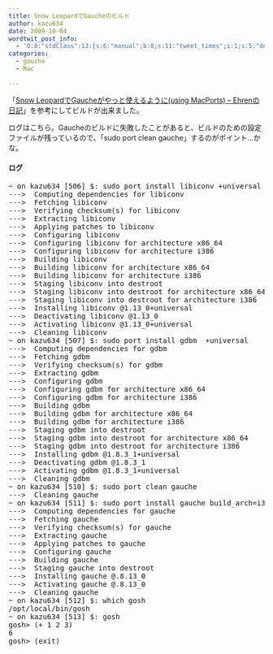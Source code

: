 ```yaml
---
title: Snow LeopardでGaucheのビルド
author: kazu634
date: 2009-10-04
wordtwit_post_info:
  - 'O:8:"stdClass":13:{s:6:"manual";b:0;s:11:"tweet_times";i:1;s:5:"delay";i:0;s:7:"enabled";i:1;s:10:"separation";s:2:"60";s:7:"version";s:3:"3.7";s:14:"tweet_template";b:0;s:6:"status";i:2;s:6:"result";a:0:{}s:13:"tweet_counter";i:2;s:13:"tweet_log_ids";a:1:{i:0;i:4809;}s:9:"hash_tags";a:0:{}s:8:"accounts";a:1:{i:0;s:7:"kazu634";}}'
categories:
  - gauche
  - Mac

---
```

<div class="section">
<p>
    「<a href="http://d.hatena.ne.jp/Ehren/20091003/1254587223" onclick="__gaTracker('send', 'event', 'outbound-article', 'http://d.hatena.ne.jp/Ehren/20091003/1254587223', 'Snow LeopardでGaucheがやっと使えるように(using MacPorts) &#8211; Ehrenの日記');" target="_blank">Snow LeopardでGaucheがやっと使えるように(using MacPorts) &#8211; Ehrenの日記</a>」を参考にしてビルドが出来ました。
</p>
  
<p>
    ログはこちら。Gaucheのビルドに失敗したことがあると、ビルドのための設定ファイルが残っているので、「sudo port clean gauche」するのがポイント…かな。
</p>
  
<h4>
    ログ
</h4>
  
<pre class="syntax-highlight">
~ on kazu634 <span class="synStatement">[</span><span class="synConstant">506</span><span class="synStatement">]</span> $: sudo port <span class="synStatement">install</span> libiconv <span class="synSpecial">+universal</span>
---<span class="synStatement">&#62;</span>  Computing dependencies <span class="synStatement">for</span> libiconv
---<span class="synStatement">&#62;</span>  Fetching libiconv
---<span class="synStatement">&#62;</span>  Verifying checksum<span class="synStatement">(</span>s<span class="synStatement">)</span> <span class="synStatement">for</span> libiconv
---<span class="synStatement">&#62;</span>  Extracting libiconv
---<span class="synStatement">&#62;</span>  Applying patches to libiconv
---<span class="synStatement">&#62;</span>  Configuring libiconv
---<span class="synStatement">&#62;</span>  Configuring libiconv <span class="synStatement">for</span> architecture x86_64
---<span class="synStatement">&#62;</span>  Configuring libiconv <span class="synStatement">for</span> architecture i386
---<span class="synStatement">&#62;</span>  Building libiconv
---<span class="synStatement">&#62;</span>  Building libiconv <span class="synStatement">for</span> architecture x86_64
---<span class="synStatement">&#62;</span>  Building libiconv <span class="synStatement">for</span> architecture i386
---<span class="synStatement">&#62;</span>  Staging libiconv into destroot
---<span class="synStatement">&#62;</span>  Staging libiconv into destroot <span class="synStatement">for</span> architecture x86_64
---<span class="synStatement">&#62;</span>  Staging libiconv into destroot <span class="synStatement">for</span> architecture i386
---<span class="synStatement">&#62;</span>  Installing libiconv @<span class="synConstant">1</span>.13_0+universal
---<span class="synStatement">&#62;</span>  Deactivating libiconv @<span class="synConstant">1</span>.13_0
---<span class="synStatement">&#62;</span>  Activating libiconv @<span class="synConstant">1</span>.13_0+universal
---<span class="synStatement">&#62;</span>  Cleaning libiconv
~ on kazu634 <span class="synStatement">[</span><span class="synConstant">507</span><span class="synStatement">]</span> $: sudo port <span class="synStatement">install</span> gdbm  +universal
---<span class="synStatement">&#62;</span>  Computing dependencies <span class="synStatement">for</span> gdbm
---<span class="synStatement">&#62;</span>  Fetching gdbm
---<span class="synStatement">&#62;</span>  Verifying checksum<span class="synStatement">(</span>s<span class="synStatement">)</span> <span class="synStatement">for</span> gdbm
---<span class="synStatement">&#62;</span>  Extracting gdbm
---<span class="synStatement">&#62;</span>  Configuring gdbm
---<span class="synStatement">&#62;</span>  Configuring gdbm <span class="synStatement">for</span> architecture x86_64
---<span class="synStatement">&#62;</span>  Configuring gdbm <span class="synStatement">for</span> architecture i386
---<span class="synStatement">&#62;</span>  Building gdbm
---<span class="synStatement">&#62;</span>  Building gdbm <span class="synStatement">for</span> architecture x86_64
---<span class="synStatement">&#62;</span>  Building gdbm <span class="synStatement">for</span> architecture i386
---<span class="synStatement">&#62;</span>  Staging gdbm into destroot
---<span class="synStatement">&#62;</span>  Staging gdbm into destroot <span class="synStatement">for</span> architecture x86_64
---<span class="synStatement">&#62;</span>  Staging gdbm into destroot <span class="synStatement">for</span> architecture i386
---<span class="synStatement">&#62;</span>  Installing gdbm @<span class="synConstant">1</span>.<span class="synConstant">8</span>.3_1+universal
---<span class="synStatement">&#62;</span>  Deactivating gdbm @<span class="synConstant">1</span>.<span class="synConstant">8</span>.3_1
---<span class="synStatement">&#62;</span>  Activating gdbm @<span class="synConstant">1</span>.<span class="synConstant">8</span>.3_1+universal
---<span class="synStatement">&#62;</span>  Cleaning gdbm
~ on kazu634 <span class="synStatement">[</span><span class="synConstant">510</span><span class="synStatement">]</span> $: sudo port clean gauche
---<span class="synStatement">&#62;</span>  Cleaning gauche
~ on kazu634 <span class="synStatement">[</span><span class="synConstant">511</span><span class="synStatement">]</span> $: sudo port <span class="synStatement">install</span> gauche <span class="synIdentifier">build_arch</span>=i386
---<span class="synStatement">&#62;</span>  Computing dependencies <span class="synStatement">for</span> gauche
---<span class="synStatement">&#62;</span>  Fetching gauche
---<span class="synStatement">&#62;</span>  Verifying checksum<span class="synStatement">(</span>s<span class="synStatement">)</span> <span class="synStatement">for</span> gauche
---<span class="synStatement">&#62;</span>  Extracting gauche
---<span class="synStatement">&#62;</span>  Applying patches to gauche
---<span class="synStatement">&#62;</span>  Configuring gauche
---<span class="synStatement">&#62;</span>  Building gauche
---<span class="synStatement">&#62;</span>  Staging gauche into destroot
---<span class="synStatement">&#62;</span>  Installing gauche @<span class="synConstant"></span>.<span class="synConstant">8</span>.13_0
---<span class="synStatement">&#62;</span>  Activating gauche @<span class="synConstant"></span>.<span class="synConstant">8</span>.13_0
---<span class="synStatement">&#62;</span>  Cleaning gauche
~ on kazu634 <span class="synStatement">[</span><span class="synConstant">512</span><span class="synStatement">]</span> $: which gosh
/opt/<span class="synStatement">local</span>/bin/gosh
~ on kazu634 <span class="synStatement">[</span><span class="synConstant">513</span><span class="synStatement">]</span> $: gosh
gosh<span class="synStatement">&#62;</span> <span class="synStatement">(</span>+ <span class="synConstant">1</span> <span class="synConstant">2</span> <span class="synConstant">3</span><span class="synStatement">)</span>
<span class="synConstant">6</span>
gosh<span class="synStatement">&#62;</span> <span class="synStatement">(exit)</span>
</pre>
</div>
